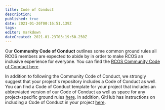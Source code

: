 ```yaml
---
title: Code of Conduct
description: 
published: true
date: 2021-01-26T00:16:51.139Z
tags: 
editor: markdown
dateCreated: 2021-01-23T03:19:50.250Z
---
```


Our **Community Code of Conduct** outlines some common ground rules all RCOS members are expected to abide by in order to make RCOS an inclusive experience for everyone. You can find the [RCOS Community Code of Conduct here](/code_of_conduct).

In addition to following the Community Code of Conduct, we strongly suggest that your project's repository includes a Code of Conduct as well. You can find a Code of Conduct template for your project that includes an abbreviated version of our Code of Conduct as well as space for any project-specific ground rules [here](/handbook/community/code_of_conduct_template). In addition, GitHub has instructions on including a Code of Conduct in your project [here](https://help.github.com/articles/adding-a-code-of-conduct-to-your-project/).